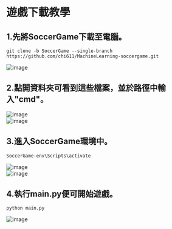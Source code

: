 # 遊戲下載教學  

## 1.先將SoccerGame下載至電腦。
```
git clone -b SoccerGame --single-branch https://github.com/chi611/MachineLearning-soccergame.git 
```
![image](https://user-images.githubusercontent.com/76472326/212300930-a6493d22-fdd2-4b15-9911-f6e316771bb1.png)
  
## 2.點開資料夾可看到這些檔案，並於路徑中輸入"cmd"。  
![image](https://user-images.githubusercontent.com/76472326/212301777-fca198fd-dcf2-4d51-b170-de9a35fc0d99.png)  
![image](https://user-images.githubusercontent.com/76472326/212302063-10000a45-5962-4e99-8d9a-72321af43c62.png)

## 3.進入SoccerGame環境中。
```
SoccerGame-env\Scripts\activate
```
![image](https://user-images.githubusercontent.com/76472326/212302343-afbb0bcd-d7a8-48df-804b-0fb908aec821.png)  
![image](https://user-images.githubusercontent.com/76472326/212302396-2d079f01-58aa-47f7-94c5-1bf69fe9d9e7.png)

## 4.執行main.py便可開始遊戲。
```
python main.py
```
![image](https://user-images.githubusercontent.com/76472326/212302524-d021f30f-7066-4368-803a-c9a5d1f5ba62.png)
  
